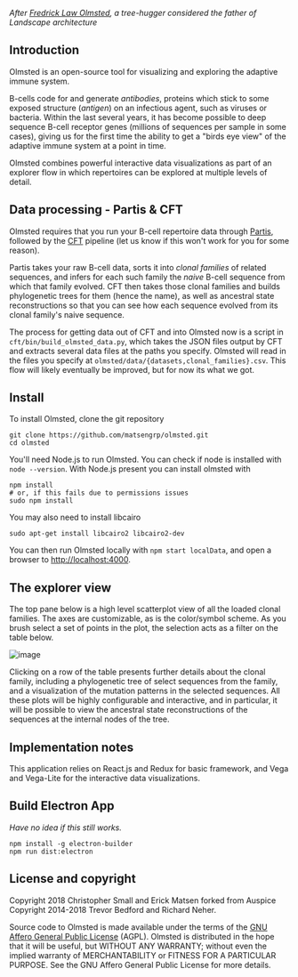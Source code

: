 
*After [Fredrick Law Olmsted](https://en.wikipedia.org/wiki/Frederick_Law_Olmsted), a tree-hugger considered the father of Landscape architecture*


## Introduction

Olmsted is an open-source tool for visualizing and exploring the adaptive immune system.

B-cells code for and generate _antibodies_, proteins which stick to some exposed structure (_antigen_) on an infectious agent, such as viruses or bacteria.
Within the last several years, it has become possible to deep sequence B-cell receptor genes (millions of sequences per sample in some cases), giving us for the first time the ability to get a "birds eye view" of the adaptive immune system at a point in time.

Olmsted combines powerful interactive data visualizations as part of an explorer flow in which repertoires can be explored at multiple levels of detail.


## Data processing - Partis & CFT

Olmsted requires that you run your B-cell repertoire data through [Partis](https://github.com/psathyrella/partis), followed by the [CFT](https://github.com/matsengrp/cft) pipeline (let us know if this won't work for you for some reason).

Partis takes your raw B-cell data, sorts it into _clonal families_ of related sequences, and infers for each such family the _naive_ B-cell sequence from which that family evolved.
CFT then takes those clonal families and builds phylogenetic trees for them (hence the name), as well as ancestral state reconstructions so that you can see how each sequence evolved from its clonal family's naive sequence.

The process for getting data out of CFT and into Olmsted now is a script in `cft/bin/build_olmsted_data.py`, which takes the JSON files output by CFT and extracts several data files at the paths you specify.
Olmsted will read in the files you specify at `olmsted/data/{datasets,clonal_families}.csv`.
This flow will likely eventually be improved, but for now its what we got.


## Install

To install Olmsted, clone the git repository

```
git clone https://github.com/matsengrp/olmsted.git
cd olmsted
```

You'll need Node.js to run Olmsted.
You can check if node is installed with `node --version`.
With Node.js present you can install olmsted with

```
npm install
# or, if this fails due to permissions issues
sudo npm install
```

You may also need to install libcairo

```
sudo apt-get install libcairo2 libcairo2-dev
```

You can then run Olmsted locally with `npm start localData`, and open a browser to [http://localhost:4000](http://localhost:4000/).


## The explorer view

The top pane below is a high level scatterplot view of all the loaded clonal families.
The axes are customizable, as is the color/symbol scheme.
As you brush select a set of points in the plot, the selection acts as a filter on the table below.

![image](https://user-images.githubusercontent.com/88556/44306337-593a6100-a341-11e8-864d-6cbd75dfb804.png)

Clicking on a row of the table presents further details about the clonal family, including a phylogenetic tree of select sequences from the family, and a visualization of the mutation patterns in the selected sequences.
All these plots will be highly configurable and interactive, and in particular, it will be possible to view the ancestral state reconstructions of the sequences at the internal nodes of the tree.


## Implementation notes

This application relies on React.js and Redux for basic framework, and Vega and Vega-Lite for the interactive data visualizations.


## Build Electron App

_Have no idea if this still works._

```
npm install -g electron-builder
npm run dist:electron
```

## License and copyright

Copyright 2018 Christopher Small and Erick Matsen 
forked from Auspice Copyright 2014-2018 Trevor Bedford and Richard Neher.

Source code to Olmsted is made available under the terms of the [GNU Affero General Public License](LICENSE.txt) (AGPL). Olmsted is distributed in the hope that it will be useful, but WITHOUT ANY WARRANTY; without even the implied warranty of MERCHANTABILITY or FITNESS FOR A PARTICULAR PURPOSE.  See the GNU Affero General Public License for more details.


